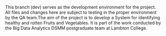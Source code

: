 This branch (dev) serves as the development environment for the project. All files and changes here are subject to testing in the proper environment by the QA team.The aim of the project is to develop a System for identifying healthy and rotten Fruits and Vegetables. It is part of the work conducted by the Big Data Analytics DSMM postgraduate team at Lambton College.
